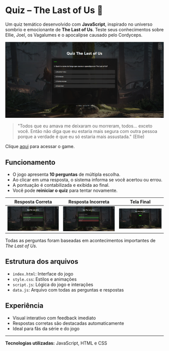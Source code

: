 #  Quiz – The Last of Us 🧟

Um quiz temático desenvolvido com **JavaScript**, inspirado no universo sombrio e emocionante de **The Last of Us**. Teste seus conhecimentos sobre Ellie, Joel, os Vagalumes e o apocalipse causado pelo Cordyceps.

![Tela Inicial](images/tela.png)

> "Todos que eu amava me deixaram ou morreram, todos... exceto você. Então não diga que eu estaria mais segura com outra pessoa porque a verdade é que eu só estaria mais assustada."
(Ellie)

Clique [aqui](https://avrilstihler.github.io/Quiz-The-Last-Of-Us/) para acessar o game.

## Funcionamento

- O jogo apresenta **10 perguntas** de múltipla escolha.
- Ao clicar em uma resposta, o sistema informa se você acertou ou errou.
- A pontuação é contabilizada e exibida ao final.
- Você pode **reiniciar o quiz** para tentar novamente.

| Resposta Correta | Resposta Incorreta | Tela Final|
|---|---|---|
| ![Print Correta](images/telacerto.png) | ![Print Incorreta](images/telaerro.png) | ![Final](images/final.png) |


Todas as perguntas foram baseadas em acontecimentos importantes de *The Last of Us*.

## Estrutura dos arquivos

- `index.html`: Interface do jogo  
- `style.css`: Estilos e animações  
- `script.js`: Lógica do jogo e interações  
- `data.js`: Arquivo com todas as perguntas e respostas  



## Experiência

- Visual interativo com feedback imediato
- Respostas corretas são destacadas automaticamente
- Ideal para fãs da série e do jogo  

---
**Tecnologias utilizadas:** JavaScript, HTML e CSS


